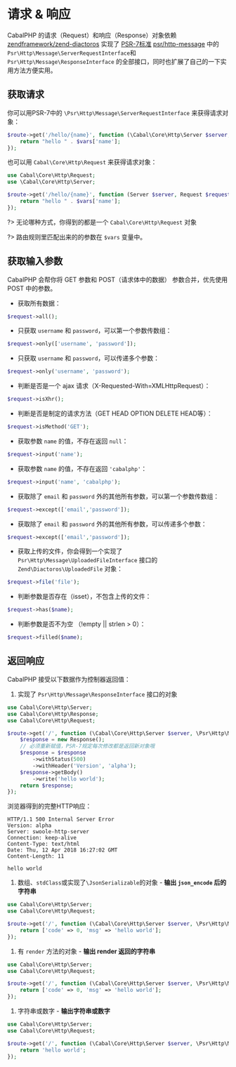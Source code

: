 # 请求 & 响应


CabalPHP 的请求（Request）和响应（Response）对象依赖 [zendframework/zend-diactoros](https://github.com/zendframework/zend-diactoros) 实现了 [PSR-7标准](http://www.php-fig.org/psr/psr-7/) [psr/http-message](https://github.com/php-fig/http-message)  中的 `Psr\Http\Message\ServerRequestInterface`和`Psr\Http\Message\ResponseInterface` 的全部接口，同时也扩展了自己的一下实用方法方便实用。


## 获取请求

你可以用PSR-7中的 `\Psr\Http\Message\ServerRequestInterface` 来获得请求对象：
```php
$route->get('/hello/{name}', function (\Cabal\Core\Http\Server $server, \Psr\Http\Message\ServerRequestInterface $request, $vars = []) {
    return "hello " . $vars['name'];
});
```

也可以用 `Cabal\Core\Http\Request` 来获得请求对象：
```php
use Cabal\Core\Http\Request;
use \Cabal\Core\Http\Server;

$route->get('/hello/{name}', function (Server $server, Request $request, $vars = []) {
    return "hello " . $vars['name'];
});
```

?> 无论哪种方式，你得到的都是一个 `Cabal\Core\Http\Request` 对象

?> 路由规则里匹配出来的的参数在 `$vars` 变量中。


## 获取输入参数

CabalPHP 会帮你将 GET 参数和 POST（请求体中的数据） 参数合并，优先使用 POST 中的参数。

* 获取所有数据：
```php
$request->all();
```

* 只获取 `username` 和 `password`，可以第一个参数传数组：
```php
$request->only(['username', 'password']);
```

* 只获取 `username` 和 `password`，可以传递多个参数：
```php
$request->only('username', 'password');  
```

* 判断是否是一个 ajax 请求（X-Requested-With=XMLHttpRequest）：
```php
$request->isXhr();
```

* 判断是否是制定的请求方法（GET HEAD OPTION DELETE HEAD等）：
```php
$request->isMethod('GET'); 
```

* 获取参数 `name` 的值，不存在返回 `null`：
```php
$request->input('name');
```

* 获取参数 `name` 的值，不存在返回 `'cabalphp'`：
```php
$request->input('name', 'cabalphp');
```


* 获取除了 `email` 和 `password` 外的其他所有参数，可以第一个参数传数组：
```php
$request->except(['email','password']); 
```

* 获取除了 `email` 和 `password` 外的其他所有参数，可以传递多个参数：
```php
$request->except(['email','password']); 
```

* 获取上传的文件，你会得到一个实现了 `Psr\Http\Message\UploadedFileInterface` 接口的 `Zend\Diactoros\UploadedFile` 对象：
```php
$request->file('file');  
```
* 判断参数是否存在（isset），不包含上传的文件：
```php
$request->has($name);
```

* 判断参数是否不为空 （!empty || strlen > 0）：
```php
$request->filled($name);
```


## 返回响应

CabalPHP 接受以下数据作为控制器返回值：

1. 实现了 `Psr\Http\Message\ResponseInterface` 接口的对象

```php
use Cabal\Core\Http\Server;
use Cabal\Core\Http\Response;
use Cabal\Core\Http\Request;

$route->get('/', function (\Cabal\Core\Http\Server $server, \Psr\Http\Message\ServerRequestInterface $request, $vars = []) {
    $response = new Response();
    // 必须重新赋值，PSR-7规定每次修改都是返回新对象哦
    $response = $response
        ->withStatus(500)
        ->withHeader('Version', 'alpha');
    $response->getBody()
        ->write('hello world');
    return $response;
});
```

浏览器得到的完整HTTP响应：

    HTTP/1.1 500 Internal Server Error
    Version: alpha
    Server: swoole-http-server
    Connection: keep-alive
    Content-Type: text/html
    Date: Thu, 12 Apr 2018 16:27:02 GMT
    Content-Length: 11

    hello world

1. 数组、`stdClass`或实现了`\JsonSerializable`的对象 - **输出 `json_encode` 后的字符串**

```php
use Cabal\Core\Http\Server;
use Cabal\Core\Http\Request;

$route->get('/', function (\Cabal\Core\Http\Server $server, \Psr\Http\Message\ServerRequestInterface $request, $vars = []) {
    return ['code' => 0, 'msg' => 'hello world'];
});
```

1. 有 `render` 方法的对象 - **输出 render 返回的字符串**

```php
use Cabal\Core\Http\Server;
use Cabal\Core\Http\Request;

$route->get('/', function (\Cabal\Core\Http\Server $server, \Psr\Http\Message\ServerRequestInterface $request, $vars = []) {
    return ['code' => 0, 'msg' => 'hello world'];
});
```

1. 字符串或数字 - **输出字符串或数字**

```php
use Cabal\Core\Http\Server;
use Cabal\Core\Http\Request;

$route->get('/', function (\Cabal\Core\Http\Server $server, \Psr\Http\Message\ServerRequestInterface $request, $vars = []) {
    return 'hello world';
});
```
